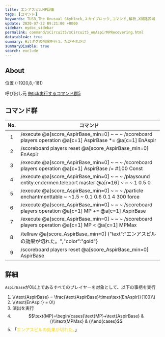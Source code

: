 ```yaml
---
title: エンアスピルMP回復
tags: [コマンド]
keywords: TUSB,The Unusual Skyblock,スカイブロック,コマンド,解析,X回路区域
update: 2020-07-22 09:21:00 +0000
sidebar: mydoc_sidebar
permalink: command/xCircuit5/xCircuit5_enAspirMPRecovering.html
datatable4c: true
summary: Hitタグの削除を行う。ただそれだけ
summaryDisable: true
search: exclude
---
```


## About

<span class="tagYellow">位置</span> (-1920,8,-181)

<span class="tagBlack">呼び出し元</span> [毎tick実行するコマンド群5]({{site.baseurl}}/command/xCircuit5/xCircuit5_command.html)

## コマンド群

|No.|コマンド|
|:-:|-|
|1|/execute @a[score_AspirBase_min=0] ~ ~ ~ /scoreboard players operation @a[c=1] AspirBase *= @a[c=1] EnAspir|
|2|/scoreboard players reset @a[score_AspirBase_min=0] EnAspir|
|3|/execute @a[score_AspirBase_min=0] ~ ~ ~ /scoreboard players operation @a[c=1] AspirBase /= #100 Const|
|4|/execute @a[score_AspirBase_min=0] ~ ~ ~ /playsound entity.endermen.teleport master @a[r=16] ~ ~ ~ 1 0.5 0|
|5|/execute @a[score_AspirBase_min=0] ~ ~ ~ /particle enchantmenttable ~ ~1.5 ~ 0.1 0.6 0.1 4 300 force|
|6|/execute @a[score_AspirBase_min=0] ~ ~ ~ /scoreboard players operation @a[c=1] MP += @a[c=1] AspirBase|
|7|/execute @a[score_AspirBase_min=0] ~ ~ ~ /scoreboard players operation @a[c=1] MP < @a[c=1] MPMax|
|8|/tellraw @a[score_AspirBase_min=0] {"text":"エンアスピルの効果が切れた。","color":"gold"}|
|9|/scoreboard players reset @a[score_AspirBase_min=0] AspirBase|

## 詳細

`AspirBase`が0以上であるすべてのプレイヤーを対象として、以下の事柄を実行

1. \\(\text{AspirBase} = \frac{\text{AspirBase}\times\text{EnAspir}}{100}\\)
2. \\(\text{EnAspir} = 0\\)
3. 演出を実行
4. $$\text{MP}=\begin{cases}\text{MP}+\text{AspirBase} & ()\\\text{MPMax} & ()\end{cases}$$
5. 「<span style="color: gold">エンアスピルの効果が切れた。</span>」

